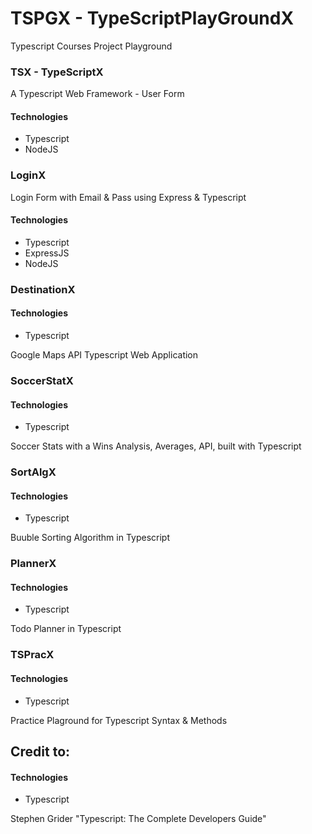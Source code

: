 # TSPGX - TypeScriptPlayGroundX

Typescript Courses Project Playground

### TSX - TypeScriptX

A Typescript Web Framework - User Form

#### Technologies

- Typescript
- NodeJS

### LoginX

Login Form with Email & Pass using Express & Typescript

#### Technologies

- Typescript
- ExpressJS
- NodeJS

### DestinationX

#### Technologies

- Typescript

Google Maps API Typescript Web Application

### SoccerStatX

#### Technologies

- Typescript

Soccer Stats with a Wins Analysis, Averages, API, built with Typescript

### SortAlgX

#### Technologies

- Typescript

Buuble Sorting Algorithm in Typescript

### PlannerX

#### Technologies

- Typescript

Todo Planner in Typescript

### TSPracX

#### Technologies

- Typescript

Practice Plaground for Typescript Syntax & Methods

## Credit to:

#### Technologies

- Typescript

Stephen Grider "Typescript: The Complete Developers Guide"
